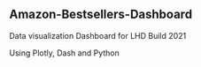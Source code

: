 ## Amazon-Bestsellers-Dashboard
Data visualization Dashboard for LHD Build 2021

Using Plotly, Dash and Python
